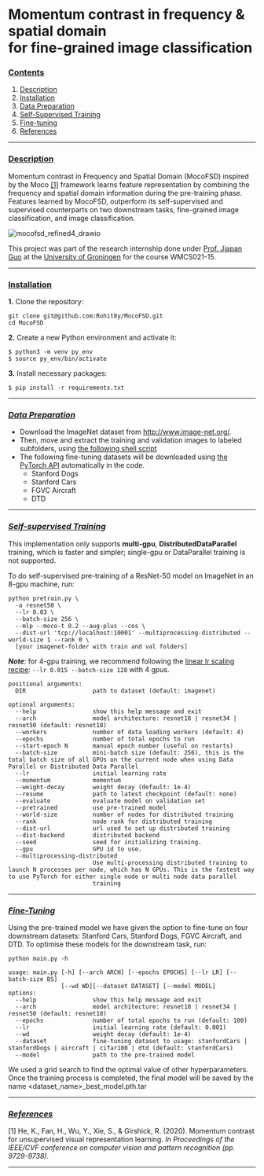 # Momentum contrast in frequency &amp; spatial domain <br> for fine-grained image classification

### [**Contents**](#)
1. [Description](#descr)
2. [Installation](#install)
3. [Data Preparation](#prepare)
4. [Self-Supervised Training](#pretrain)
5. [Fine-tuning](#finetune)
6. [References](#ref)

---

### [**Description**](#) <a name="descr"></a>

Momentum contrast in Frequency and Spatial Domain (MocoFSD) inspired by the Moco [[1]](#1) framework learns feature representation by combining the frequency and spatial domain information during the pre-training phase. Features learned by MocoFSD, outperform its self-supervised and supervised counterparts on two downstream tasks, fine-grained image classification,
and image classification.

![mocofsd_refined4_drawio](https://user-images.githubusercontent.com/38680205/193492898-cc243b49-1e82-4e8c-9203-c5a3b471e849.png)

This project was part of the research internship done under [Prof. Jiapan Guo](http://jiapan.nl/) at the [University of Groningen](https://rug.nl) for the course WMCS021-15.

---

### [**Installation**](#) <a name="install"></a>

**1.** Clone the repository:

``` shell
git clone git@github.com:Rohit8y/MocoFSD.git
cd MocoFSD
```

**2.** Create a new Python environment and activate it:

``` shell
$ python3 -m venv py_env
$ source py_env/bin/activate
```

**3.** Install necessary packages:

``` shell
$ pip install -r requirements.txt
```

---

### [***Data Preparation***](#) <a name="prepare"></a>

- Download the ImageNet dataset from http://www.image-net.org/.
- Then, move and extract the training and validation images to labeled subfolders, using [the following shell script](https://github.com/pytorch/examples/blob/main/imagenet/extract_ILSVRC.sh)
- The following fine-tuning datasets will be downloaded using [the PyTorch API](https://pytorch.org/vision/stable/datasets.html) automatically in the code.
  - Stanford Dogs
  - Stanford Cars
  - FGVC Aircraft
  - DTD

---

### [***Self-supervised Training***](#) <a name="pretrain"></a>

This implementation only supports **multi-gpu**, **DistributedDataParallel** training, which is faster and simpler; single-gpu or DataParallel training is not supported.

To do self-supervised pre-training of a ResNet-50 model on ImageNet in an 8-gpu machine, run:
```
python pretrain.py \
  -a resnet50 \
  --lr 0.03 \
  --batch-size 256 \
  --mlp --moco-t 0.2 --aug-plus --cos \
  --dist-url 'tcp://localhost:10001' --multiprocessing-distributed --world-size 1 --rank 0 \
  [your imagenet-folder with train and val folders]
```

***Note***: for 4-gpu training, we recommend following the [linear lr scaling recipe](https://arxiv.org/abs/1706.02677): `--lr 0.015 --batch-size 128` with 4 gpus.

```
positional arguments:
  DIR                   path to dataset (default: imagenet)

optional arguments:
  --help                show this help message and exit
  --arch                model architecture: resnet18 | resnet34 | resnet50 (default: resnet18)
  --workers             number of data loading workers (default: 4)
  --epochs              number of total epochs to run
  --start-epoch N       manual epoch number (useful on restarts)
  --batch-size          mini-batch size (default: 256), this is the total batch size of all GPUs on the current node when using Data Parallel or Distributed Data Parallel
  --lr                  initial learning rate
  --momentum            momentum
  --weight-decay        weight decay (default: 1e-4)
  --resume              path to latest checkpoint (default: none)
  --evaluate            evaluate model on validation set
  --pretrained          use pre-trained model
  --world-size          number of nodes for distributed training
  --rank                node rank for distributed training
  --dist-url            url used to set up distributed training
  --dist-backend        distributed backend
  --seed                seed for initializing training.
  --gpu                 GPU id to use.
  --multiprocessing-distributed
                        Use multi-processing distributed training to launch N processes per node, which has N GPUs. This is the fastest way to use PyTorch for either single node or multi node data parallel
                        training
```

---

### [***Fine-Tuning***](#) <a name="finetune"></a>
Using the pre-trained model we have given the option to fine-tune on four downstream datasets: Stanford Cars, Stanford Dogs, FGVC Aircraft, and DTD. To optimise these models for the downstream task, run:

```
python main.py -h

usage: main.py [-h] [--arch ARCH] [--epochs EPOCHS] [--lr LR] [--batch-size BS]
               [--wd WD][--dataset DATASET] [--model MODEL]
options:
  --help                show this help message and exit
  --arch                model architecture: resnet18 | resnet34 | resnet50 (default: resnet18)
  --epochs              number of total epochs to run (default: 100)
  --lr                  initial learning rate (default: 0.001)
  --wd                  weight decay (default: 1e-4)
  --dataset             fine-tuning dataset to usage: stanfordCars | stanfordDogs | aircraft | cifar100 | dtd (default: stanfordCars)
  --model               path to the pre-trained model

```
We used a grid search to find the optimal value of other hyperparameters.  Once the training process is completed, the final model will be saved by the name <dataset_name>_best_model.pth.tar

---

### [***References***](#) <a name="ref"></a>

<a id="1">[1]</a> 
He, K., Fan, H., Wu, Y., Xie, S., & Girshick, R. (2020). Momentum contrast for unsupervised visual representation learning. *In Proceedings of the IEEE/CVF conference on computer vision and pattern recognition (pp. 9729-9738).*

---
